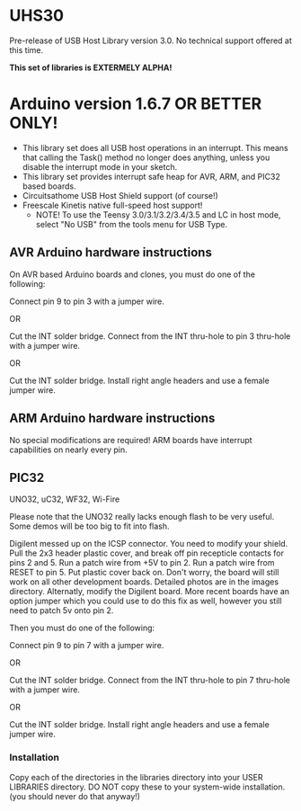 # UHS30
Pre-release of USB Host Library version 3.0. No technical support offered at this time.

__This set of libraries is EXTERMELY ALPHA!__

# Arduino version 1.6.7 OR BETTER ONLY!
* This library set does all USB host operations in an interrupt. This means that calling the Task() method no longer does anything, unless you disable the interrupt mode in your sketch.
* This library set provides interrupt safe heap for AVR, ARM, and PIC32 based boards.<BR>
* Circuitsathome USB Host Shield support (of course!)
* Freescale Kinetis native full-speed host support!
    * NOTE! To use the Teensy 3.0/3.1/3.2/3.4/3.5 and LC in host mode, select "No USB" from the tools menu for USB Type.

## AVR Arduino hardware instructions
On AVR based Arduino boards and clones, you must do one of the following:

Connect pin 9 to pin 3 with a jumper wire.

OR

Cut the INT solder bridge. Connect from the INT thru-hole to pin 3 thru-hole with a jumper wire.

OR

Cut the INT solder bridge. Install right angle headers and use a female jumper wire.

## ARM Arduino hardware instructions
No special modifications are required!
ARM boards have interrupt capabilities on nearly every pin.

## PIC32
UNO32, uC32, WF32, Wi-Fire

Please note that the UNO32 really lacks enough flash to be very useful. Some demos will be too big to fit into flash.

Digilent messed up on the ICSP connector. You need to modify your shield. Pull the 2x3 header plastic cover, and break off pin recepticle contacts for pins 2 and 5. Run a patch wire from +5V to pin 2. Run a patch wire from RESET to pin 5. Put plastic cover back on. Don't worry, the board will still work on all other development boards. Detailed photos are in the images directory. Alternatly, modify the Digilent board. More recent boards have an option jumper which you could use to do this fix as well, however you still need to patch 5v onto pin 2. 

Then you must do one of the following:

Connect pin 9 to pin 7 with a jumper wire.

OR

Cut the INT solder bridge. Connect from the INT thru-hole to pin 7 thru-hole with a jumper wire.

OR

Cut the INT solder bridge. Install right angle headers and use a female jumper wire.


### Installation
Copy each of the directories in the libraries directory into your USER LIBRARIES directory. DO NOT copy these to your system-wide installation. (you should never do that anyway!)

